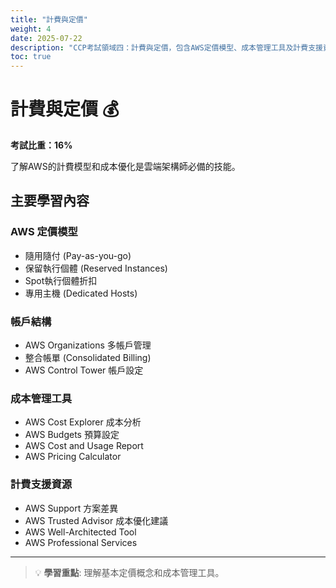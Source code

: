 ```yaml
---
title: "計費與定價"
weight: 4
date: 2025-07-22
description: "CCP考試領域四：計費與定價，包含AWS定價模型、成本管理工具及計費支援資源。"
toc: true
---
```


# 計費與定價 💰

**考試比重：16%**

了解AWS的計費模型和成本優化是雲端架構師必備的技能。

## 主要學習內容

### AWS 定價模型
- 隨用隨付 (Pay-as-you-go)
- 保留執行個體 (Reserved Instances)
- Spot執行個體折扣
- 專用主機 (Dedicated Hosts)

### 帳戶結構
- AWS Organizations 多帳戶管理
- 整合帳單 (Consolidated Billing)
- AWS Control Tower 帳戶設定

### 成本管理工具
- AWS Cost Explorer 成本分析
- AWS Budgets 預算設定
- AWS Cost and Usage Report
- AWS Pricing Calculator

### 計費支援資源
- AWS Support 方案差異
- AWS Trusted Advisor 成本優化建議
- AWS Well-Architected Tool
- AWS Professional Services

---

> 💡 **學習重點**: 理解基本定價概念和成本管理工具。